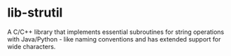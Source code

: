 # lib-strutil
A C/C++ library that implements essential subroutines for string operations with Java/Python - like naming conventions and has extended support for wide characters.
